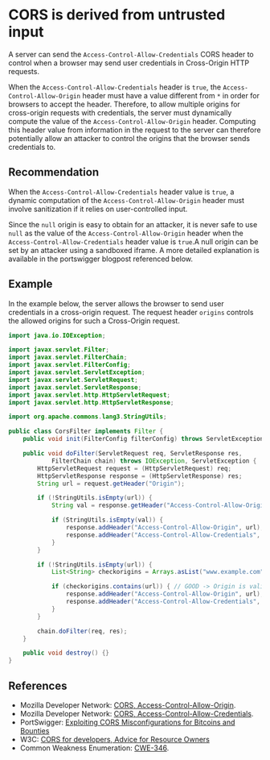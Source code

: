 # CORS is derived from untrusted input
A server can send the `Access-Control-Allow-Credentials` CORS header to control when a browser may send user credentials in Cross-Origin HTTP requests.

When the `Access-Control-Allow-Credentials` header is `true`, the `Access-Control-Allow-Origin` header must have a value different from `*` in order for browsers to accept the header. Therefore, to allow multiple origins for cross-origin requests with credentials, the server must dynamically compute the value of the `Access-Control-Allow-Origin` header. Computing this header value from information in the request to the server can therefore potentially allow an attacker to control the origins that the browser sends credentials to.


## Recommendation
When the `Access-Control-Allow-Credentials` header value is `true`, a dynamic computation of the `Access-Control-Allow-Origin` header must involve sanitization if it relies on user-controlled input.

Since the `null` origin is easy to obtain for an attacker, it is never safe to use `null` as the value of the `Access-Control-Allow-Origin` header when the `Access-Control-Allow-Credentials` header value is `true`.A null origin can be set by an attacker using a sandboxed iframe. A more detailed explanation is available in the portswigger blogpost referenced below.


## Example
In the example below, the server allows the browser to send user credentials in a cross-origin request. The request header `origins` controls the allowed origins for such a Cross-Origin request.


```java
import java.io.IOException;

import javax.servlet.Filter;
import javax.servlet.FilterChain;
import javax.servlet.FilterConfig;
import javax.servlet.ServletException;
import javax.servlet.ServletRequest;
import javax.servlet.ServletResponse;
import javax.servlet.http.HttpServletRequest;
import javax.servlet.http.HttpServletResponse;

import org.apache.commons.lang3.StringUtils;

public class CorsFilter implements Filter {
    public void init(FilterConfig filterConfig) throws ServletException {}

    public void doFilter(ServletRequest req, ServletResponse res,
            FilterChain chain) throws IOException, ServletException {
        HttpServletRequest request = (HttpServletRequest) req;
        HttpServletResponse response = (HttpServletResponse) res;
        String url = request.getHeader("Origin");

        if (!StringUtils.isEmpty(url)) {
            String val = response.getHeader("Access-Control-Allow-Origin");

            if (StringUtils.isEmpty(val)) {
                response.addHeader("Access-Control-Allow-Origin", url); // BAD -> User controlled CORS header being set here.
                response.addHeader("Access-Control-Allow-Credentials", "true");
            }
        }

        if (!StringUtils.isEmpty(url)) {
            List<String> checkorigins = Arrays.asList("www.example.com", "www.sub.example.com");

            if (checkorigins.contains(url)) { // GOOD -> Origin is validated here.
                response.addHeader("Access-Control-Allow-Origin", url);
                response.addHeader("Access-Control-Allow-Credentials", "true");
            }
        }

        chain.doFilter(req, res);
    }

    public void destroy() {}
}

```

## References
* Mozilla Developer Network: [CORS, Access-Control-Allow-Origin](https://developer.mozilla.org/en-US/docs/Web/HTTP/Headers/Access-Control-Allow-Origin).
* Mozilla Developer Network: [CORS, Access-Control-Allow-Credentials](https://developer.mozilla.org/en-US/docs/Web/HTTP/Headers/Access-Control-Allow-Credentials).
* PortSwigger: [Exploiting CORS Misconfigurations for Bitcoins and Bounties](http://blog.portswigger.net/2016/10/exploiting-cors-misconfigurations-for.html)
* W3C: [CORS for developers, Advice for Resource Owners](https://w3c.github.io/webappsec-cors-for-developers/#resources)
* Common Weakness Enumeration: [CWE-346](https://cwe.mitre.org/data/definitions/346.html).
